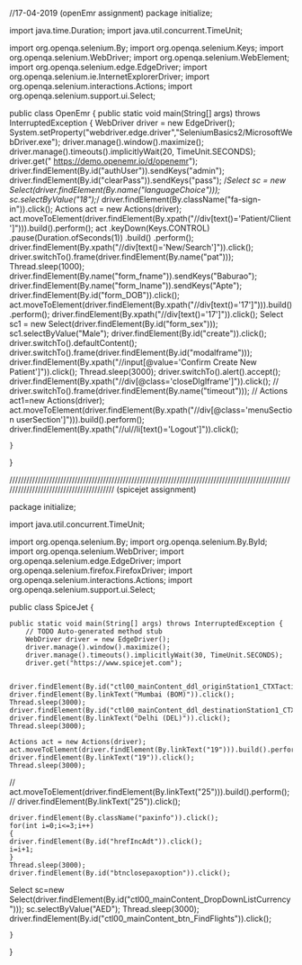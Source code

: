 //17-04-2019 (openEmr assignment)
package initialize;

import java.time.Duration;
import java.util.concurrent.TimeUnit;

import org.openqa.selenium.By;
import org.openqa.selenium.Keys;
import org.openqa.selenium.WebDriver;
import org.openqa.selenium.WebElement;
import org.openqa.selenium.edge.EdgeDriver;
import org.openqa.selenium.ie.InternetExplorerDriver;
import org.openqa.selenium.interactions.Actions;
import org.openqa.selenium.support.ui.Select;

public class OpenEmr {
	public static void main(String[] args) throws InterruptedException
	{
		WebDriver driver = new EdgeDriver();
		System.setProperty("webdriver.edge.driver","SeleniumBasics2/MicrosoftWebDriver.exe");
		driver.manage().window().maximize();
		driver.manage().timeouts().implicitlyWait(20, TimeUnit.SECONDS);
		driver.get(" https://demo.openemr.io/d/openemr");
		driver.findElement(By.id("authUser")).sendKeys("admin");
		driver.findElement(By.id("clearPass")).sendKeys("pass");
		/*Select sc = new Select(driver.findElement(By.name("languageChoice")));
		sc.selectByValue("18");*/
		driver.findElement(By.className("fa-sign-in")).click();
		Actions act  = new Actions(driver);
		act.moveToElement(driver.findElement(By.xpath("//div[text()='Patient/Client']"))).build().perform();
		 act
			.keyDown(Keys.CONTROL)
			.pause(Duration.ofSeconds(1))
			.build()
			.perform();
		driver.findElement(By.xpath("//div[text()='New/Search']")).click();
		driver.switchTo().frame(driver.findElement(By.name("pat")));
		Thread.sleep(1000);
		driver.findElement(By.name("form_fname")).sendKeys("Baburao");
		driver.findElement(By.name("form_lname")).sendKeys("Apte");
		driver.findElement(By.id("form_DOB")).click();
		act.moveToElement(driver.findElement(By.xpath("//div[text()='17']"))).build().perform();
		driver.findElement(By.xpath("//div[text()='17']")).click();
		Select sc1 = new Select(driver.findElement(By.id("form_sex")));
		sc1.selectByValue("Male");
		driver.findElement(By.id("create")).click();
		driver.switchTo().defaultContent();
		driver.switchTo().frame(driver.findElement(By.id("modalframe")));
		driver.findElement(By.xpath("//input[@value='Confirm Create New Patient']")).click();
		 Thread.sleep(3000);
	    driver.switchTo().alert().accept();
	    driver.findElement(By.xpath("//div[@class='closeDlgIframe']")).click();
	     // driver.switchTo().frame(driver.findElement(By.name("timeout")));
	     // Actions act1=new Actions(driver);
	     act.moveToElement(driver.findElement(By.xpath("//div[@class='menuSection userSection']"))).build().perform();
	      driver.findElement(By.xpath("//ul//li[text()='Logout']")).click();
	    
		
	}

}

////////////////////////////////////////////////////////////////////////////////////////////////////////////////////////////////////////
(spicejet assignment)

package initialize;

import java.util.concurrent.TimeUnit;

import org.openqa.selenium.By;
import org.openqa.selenium.By.ById;
import org.openqa.selenium.WebDriver;
import org.openqa.selenium.edge.EdgeDriver;
import org.openqa.selenium.firefox.FirefoxDriver;
import org.openqa.selenium.interactions.Actions;
import org.openqa.selenium.support.ui.Select;

public class SpiceJet {

	public static void main(String[] args) throws InterruptedException {
		// TODO Auto-generated method stub
		WebDriver driver = new EdgeDriver();
		driver.manage().window().maximize();
		driver.manage().timeouts().implicitlyWait(30, TimeUnit.SECONDS);
		driver.get("https://www.spicejet.com");


	driver.findElement(By.id("ctl00_mainContent_ddl_originStation1_CTXTaction")).click();
	driver.findElement(By.linkText("Mumbai (BOM)")).click();
	Thread.sleep(3000);
	driver.findElement(By.id("ctl00_mainContent_ddl_destinationStation1_CTXTaction")).click();
	driver.findElement(By.linkText("Delhi (DEL)")).click();
	Thread.sleep(3000);

	Actions act = new Actions(driver);
	act.moveToElement(driver.findElement(By.linkText("19"))).build().perform();
	driver.findElement(By.linkText("19")).click();
	Thread.sleep(3000);

//	act.moveToElement(driver.findElement(By.linkText("25"))).build().perform();
//	driver.findElement(By.linkText("25")).click();
	
	driver.findElement(By.className("paxinfo")).click();
    for(int i=0;i<=3;i++)
    {  
	driver.findElement(By.id("hrefIncAdt")).click();
	i=i+1;
    }	
    Thread.sleep(3000);
    driver.findElement(By.id("btnclosepaxoption")).click();
    
   Select sc=new Select(driver.findElement(By.id("ctl00_mainContent_DropDownListCurrency")));
   sc.selectByValue("AED");
   Thread.sleep(3000);
   driver.findElement(By.id("ctl00_mainContent_btn_FindFlights")).click();
   
	}

}
